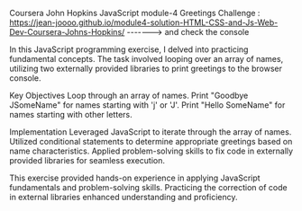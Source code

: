 Coursera John Hopkins JavaScript module-4 Greetings Challenge : https://jean-joooo.github.io/module4-solution-HTML-CSS-and-Js-Web-Dev-Coursera-Johns-Hopkins/ -------> and check the console

In this JavaScript programming exercise, I delved into practicing fundamental concepts. The task involved looping over an array of names, utilizing two externally provided libraries to print greetings to the browser console.

Key Objectives
Loop through an array of names.
Print "Goodbye JSomeName" for names starting with 'j' or 'J'.
Print "Hello SomeName" for names starting with other letters.

Implementation
Leveraged JavaScript to iterate through the array of names.
Utilized conditional statements to determine appropriate greetings based on name characteristics.
Applied problem-solving skills to fix code in externally provided libraries for seamless execution.

This exercise provided hands-on experience in applying JavaScript fundamentals and problem-solving skills. Practicing the correction of code in external libraries enhanced understanding and proficiency.
